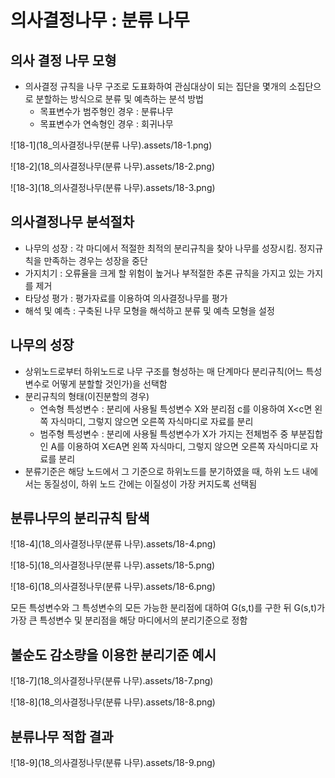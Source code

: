 # 의사결정나무 : 분류 나무

## 의사 결정 나무 모형

* 의사결정 규칙을 나무 구조로 도표화하여 관심대상이 되는 집단을 몇개의 소집단으로 분할하는 방식으로 분류 및 예측하는 분석 방법
  * 목표변수가 범주형인 경우 : 분류나무
  * 목표변수가 연속형인 경우 : 회귀나무

![18-1](18_의사결정나무(분류 나무).assets/18-1.png)

![18-2](18_의사결정나무(분류 나무).assets/18-2.png)

![18-3](18_의사결정나무(분류 나무).assets/18-3.png)

## 의사결정나무 분석절차

* 나무의 성장 : 각 마디에서 적절한 최적의 분리규칙을 찾아 나무를 성장시킴. 정지규칙을 만족하는 경우는 성장을 중단
* 가지치기 : 오류율을 크게 할 위험이 높거나 부적절한 추론 규칙을 가지고 있는 가지를 제거
* 타당성 평가 : 평가자료를 이용하여 의사결정나무를 평가
* 해석 및 예측 : 구축된 나무 모형을 해석하고 분류 및 예측 모형을 설정

## 나무의 성장

* 상위노드로부터 하위노드로 나무 구조를 형성하는 매 단계마다 분리규칙(어느 특성변수로 어떻게 분할할 것인가)을 선택함
* 분리규칙의 형태(이진분할의 경우)
  * 연속형 특성변수 : 분리에 사용될 특성변수 X와 분리점 c를 이용하여 X<c면 왼쪽 자식마디, 그렇지 않으면 오른쪽 자식마디로 자료를 분리
  * 범주형 특성변수 : 분리에 사용될 특성변수가 X가 가지는 전체범주 중 부분집합인 A를 이용하여 X∈A면 왼쪽 자식마디, 그렇지 않으면 오른쪽 자식마디로 자료를 분리
* 분류기준은 해당 노드에서 그 기준으로 하위노드를 분기하였을 때, 하위 노드 내에서는 동질성이, 하위 노드 간에는 이질성이 가장 커지도록 선택됨

## 분류나무의 분리규칙 탐색

![18-4](18_의사결정나무(분류 나무).assets/18-4.png)

![18-5](18_의사결정나무(분류 나무).assets/18-5.png)

![18-6](18_의사결정나무(분류 나무).assets/18-6.png)

모든 특성변수와 그 특성변수의 모든 가능한 분리점에 대하여 G(s,t)를 구한 뒤 G(s,t)가 가장 큰 특성변수 및 분리점을 해당 마디에서의 분리기준으로 정함

## 불순도 감소량을 이용한 분리기준 예시

![18-7](18_의사결정나무(분류 나무).assets/18-7.png)

![18-8](18_의사결정나무(분류 나무).assets/18-8.png)

## 분류나무 적합 결과

![18-9](18_의사결정나무(분류 나무).assets/18-9.png)
